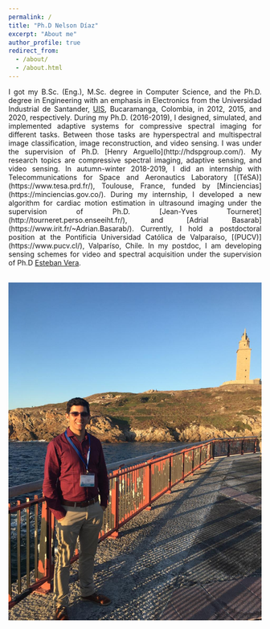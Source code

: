 ```yaml
---
permalink: /
title: "Ph.D Nelson Díaz"
excerpt: "About me"
author_profile: true
redirect_from: 
  - /about/
  - /about.html
---
```


<div style="text-align: justify">I got my B.Sc. (Eng.), M.Sc. degree in Computer Science, and the Ph.D. degree in Engineering with an emphasis in Electronics from the Universidad Industrial de Santander, <a href="https://www.uis.edu.co/webUIS/es/index.jsp">UIS</a>, Bucaramanga, Colombia, in 2012, 2015, and 2020, respectively. During my Ph.D. (2016-2019), I designed, simulated, and implemented adaptive systems for compressive spectral imaging for different tasks. Between those tasks are hyperspectral and multispectral image classification, image reconstruction, and video sensing. I was under the supervision of Ph.D. [Henry Arguello](http://hdspgroup.com/). My research topics are compressive spectral imaging, adaptive sensing, and video sensing. In autumn-winter 2018-2019, I did an internship with Telecommunications for Space and Aeronautics Laboratory  [(TéSA)](https://www.tesa.prd.fr/), Toulouse, France, funded by [Minciencias](https://minciencias.gov.co/). During my internship, I developed a new algorithm for cardiac motion estimation in ultrasound imaging under the supervision of Ph.D. [Jean-Yves Tourneret](http://tourneret.perso.enseeiht.fr/), and [Adrial Basarab](https://www.irit.fr/~Adrian.Basarab/). Currently, I hold a postdoctoral position at the Pontificia Universidad Católica de Valparaíso, [(PUCV)](https://www.pucv.cl/), Valparíso, Chile.  In my postdoc, I am developing sensing schemes for video and spectral acquisition under the supervision of Ph.D <a href="https://scholar.google.com/citations?user=ymoqnSgAAAAJ&hl=en">Esteban Vera</a>.</div> 

<br/><img src='/images/foto2.jpeg'>
